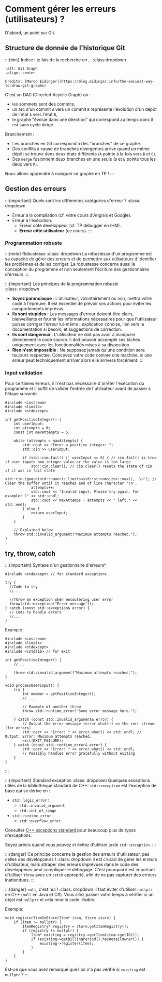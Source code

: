 # Comment gérer les erreurs (utilisateurs) ?

D'abord, un point sur Git.

## Structure de donnée de l'historique Git

:::{hint} Indice : je fais de la recherche en ... 
:class:dropdown
```{figure} ../images/git-graph.png
:alt: Git Graph
:align: center

Credits: [Marco Eidinger](https://blog.eidinger.info/the-easiest-way-to-draw-git-graphs)
```

C'est un DAG (Directed Acyclic Graph) où :
- les sommets sont des commits,
- un arc d'un commit `A` vers un commit `B` représente l'évolution d'un dépôt de l'état `A` vers l'état `B`,
- le graphe "évolue dans une direction" qui correspond au temps donc il est sans cycle dirigé.

Branchement :
- Les branches en Git correspond à des "branches" de ce graphe.
- Des conflits à cause de branches divergentes arrive quand un même dépôt se trouve dans deux états différents (`A` pointe à la fois vers `B` et `C`).
- Des `merge` fusionnent deux branches en une seule (`D` et `E` pointe tous les deux vers `F`).

Nous allons apprendre à naviguer ce graphe en TP !
:::

## Gestion des erreurs

:::{important} Quels sont les différentes catégories d'erreur ?
:class: dropdown
- Erreur à la compilation (cf. votre cours d'Anglais et Google).
- Erreur à l'éxécution.
    - Erreur côté développeur (cf. TP debugger en IHM).
    - **Erreur côté utilisateur** (ce cours).
:::

### Programmation robuste

:::{note} Robustesse
:class: dropdown
La robustesse d'un programme est sa capacité de gérer des erreurs et de permettre aux utilisateurs d'identifier les problèmes et de les corriger. La robustesse concerne aussi la conception du programme et non seulement l'écriture des gestionnaires d'erreurs.
:::

:::{important} Les principes de la programmation robuste  
:class: dropdown  
- **Soyez paranoïaque** : L'utilisateur, volontairement ou non, mettra votre code à l'épreuve. Il est essentiel de prévoir ses actions pour éviter les comportements imprévus.
- **Ils sont stupides** : Les messages d'erreur doivent être clairs, bienveillants et fournir les informations nécessaires pour que l'utilisateur puisse corriger l'erreur lui-même : explication concise, lien vers la documentation si besoin, et suggestions de correction.
- **Ils sont dangereux** : L'utilisateur ne doit pas avoir à manipuler directement le code source. Il doit pouvoir accomplir ses tâches uniquement avec les fonctionnalités mises à sa disposition.
- **Rien n'est impossible** : Ne supposez jamais qu'une condition sera toujours respectée. Concevez votre code comme une machine, si une erreur peut techniquement arriver alors elle arrivera forcément.
:::

### Input validation

Pour certaines erreurs, il n'est pas nécessaire d'arrêter l'exécution du programme et il suffit de valider l'entrée de l'utilisateur avant de passer à l'étape suivante.

```{code} cpp
#include <iostream>
#include <limits>
#include <stdexcept>

int getPositiveInteger() {
    int userInput;
    int attempts = 0;
    const int maxAttempts = 5;

    while (attempts < maxAttempts) {
        std::cout << "Enter a positive integer: ";
        std::cin >> userInput;

        if (std::cin.fail() || userInput <= 0) { // cin.fail() is true if user inputs non-integer value or the value is too large
            std::cin.clear(); // cin.clear() resets the state of cin if it was in fail state
            std::cin.ignore(std::numeric_limits<std::streamsize>::max(), '\n'); // Clear the buffer until it reaches end of line character '\n'.
            attempts++;
            std::cout << "Invalid input. Please try again. For example: 1" << std::endl;
            std::cout << maxAttemps - attempts << " left." << std::endl;
        } else {
            return userInput;
        }
    }
    
    // Explained below
    throw std::invalid_argument("Maximum attempts reached.");
}
```

## try, throw, catch

:::{important} Syntaxe d'un gestionnaire d'erreurs*
```{code} cpp
#include <stdexcept> // for standard exceptions

try {
  //Code to try
  //...
  
  //Throw an exception when encoutering user error
  throw(std::exception("Error message")); 
} catch (const std::exception& error) {
  // Code to handle errors
  //...
}
```

Example :
```{code} cpp
#include <iostream>
#include <limits>
#include <stdexcept>
#include <cstdlib> // for exit

int getPositiveInteger() {
    //...

    throw std::invalid_argument("Maximum attempts reached.");
}

void processUserInput() {
    try {
        int number = getPositiveInteger();
        // ...

        // Example of another throw
        throw std::runtime_error("Some error message here.");

    } catch (const std::invalid_argument& error) {
        // Output the error message (error.what()) on the cerr stream (for errors)
        std::cerr << "Error: " << error.what() << std::endl; // Output: Error: Maximum attempts reached.
        exit(EXIT_FAILURE);
    } catch (const std::runtime_error& error) {
        std::cerr << "Error: " << error.what() << std::endl;
        // Possibly handles error gracefully without exiting
    }
}
```
:::

:::{important} Standard exception
:class: dropdown
Quelques exceptions utiles de la bibliothèque standard de C++:
`std::exception` est l'exception de base qui se dérive en :
- `std::logic_error` :
    - `std::invalid_argument` 
    - `std::out_of_range`
- `std::runtime_error` :
    - `std::overflow_error`

Consulter [C++ exceptions standard](https://en.cppreference.com/w/cpp/error/exception) pour beaucoup plus de types d'exceptions.

Soyez précis quand vous pouvez et évitez d'utiliser juste `std::exception`.
:::

:::{danger} Ce principe concerne la gestion des erreurs d'utilisateur, pas celles des développeurs !
:class: dropdown
Il est crucial de gérer les erreurs d'utilisateur, mais attraper des erreurs imprévues dans le code des développeurs peut compliquer le débogage. C'est pourquoi il est important d'utiliser `throw` avec un `catch` approprié, afin de ne pas capturer des erreurs inattendues.
:::

:::{danger} `null`, c'est nul !
:class: dropdown
Il faut éviter d'utiliser `nullptr` en C++ (`null` en Java et C#). Vous allez passer votre temps à vérifier si un objet est `nullptr` et cela rend le code illisible.

Exemple:
```{code} cpp
void registerItemInStore(Item* item, Store store) {
    if (item != nullptr) {
        ItemRegistry* registry = store.getItemRegistry();
        if (registry != nullptr) {
            Item* existing = registry->getItem(item->getID());
            if (existing->getBillingPeriod().hasRetailOwner()) {
                existing->register(item);
            }
        }
    }
}
```
Est-ce que vous avez remarqué que l'on n'a pas vérifié si `existing` est `nullptr` ?
:::
